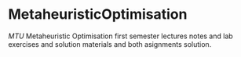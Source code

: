 # MetaheuristicOptimisation
*MTU* Metaheuristic Optimisation first semester lectures notes and lab exercises and solution materials and both asignments solution.
